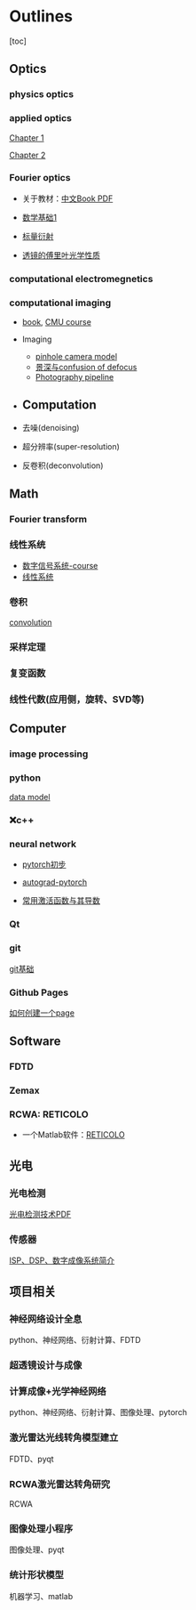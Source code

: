 # Outlines

[toc]

## Optics

### physics optics

### applied optics

[Chapter 1](./md/几何光学的基本定律.md)

[Chapter 2](./md/球面和共轴球面系统.md)



### Fourier optics

- 关于教材：[中文Book PDF](./files/FourierOptics.pdf)

- [数学基础1](./md/fourier-optics-math-1.md)

- [标量衍射](./md/scale-diffraction-theory-1.md)

- [透镜的傅里叶光学性质](./md/lens-fourier-optics.md)

### computational electromegnetics

### computational imaging

- [book](./files/computational-imaging.pdf), [CMU course](http://graphics.cs.cmu.edu/courses/15-463/)
- Imaging
  - [pinhole camera model](./md/pinhole-camera-model.md)
  - [景深与confusion of defocus](.md/dof-defocus.md)
  - [Photography pipeline](./md/photography-pipeline.md)
- Computation
  - 

- 去噪(denoising)
- 超分辨率(super-resolution)
- 反卷积(deconvolution)

## Math

### Fourier transform

### 线性系统

- [数字信号系统-course](https://yuleiwhu.github.io/dsp_mooc/)
- [线性系统](./md/linear-system.md)

### 卷积 

[convolution](./md/convolution.md)

### 采样定理

### 复变函数

### 线性代数(应用侧，旋转、SVD等)

## Computer

### image processing

### python

[data model](./md/python-data-model.md)

### ❌c++

### neural network

- [pytorch初步](./md/pytorch-quick-start.md)

- [autograd-pytorch](./md/autograd.md)
- [常用激活函数与其导数](.md/activation-function.md)

### Qt

### git

[git基础](./md/git.md)

### Github Pages

[如何创建一个page](./md/github-pages-1.md)

## Software

### FDTD

### Zemax

### RCWA: RETICOLO

- 一个Matlab软件：[RETICOLO](./md/RETICOLO.md)

## 光电

### 光电检测

[光电检测技术PDF](./files/guangdianjiance.pdf)

### 传感器

[ISP、DSP、数字成像系统简介](http://camera.geek-docs.com/camera-isp/camera-isp-dsp-difference.html)

## 项目相关

### 神经网络设计全息

python、神经网络、衍射计算、FDTD

### 超透镜设计与成像

### 计算成像+光学神经网络

python、神经网络、衍射计算、图像处理、pytorch

### 激光雷达光线转角模型建立

FDTD、pyqt

### RCWA激光雷达转角研究

RCWA

### 图像处理小程序

图像处理、pyqt

### 统计形状模型

机器学习、matlab
